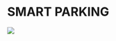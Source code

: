 # SMART PARKING
<img src="![Parqueadero]https://github.com/user-attachments/assets/865c9ddc-05d1-422a-a54a-5f7850a689a2">

